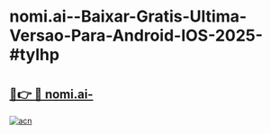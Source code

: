 # nomi.ai--Baixar-Gratis-Ultima-Versao-Para-Android-IOS-2025-#tylhp

# <h2><a href="https://ainizakaria.my?title=nomi.ai-&ref=22M">🔗👉 🔴 nomi.ai-</a></h2>

[![acn](https://github.com/user-attachments/assets/0f9c940e-d8b0-45ae-aac7-cd30a18b3e1c)](https://ainizakaria.my?title=nomi.ai-&ref=22M)

